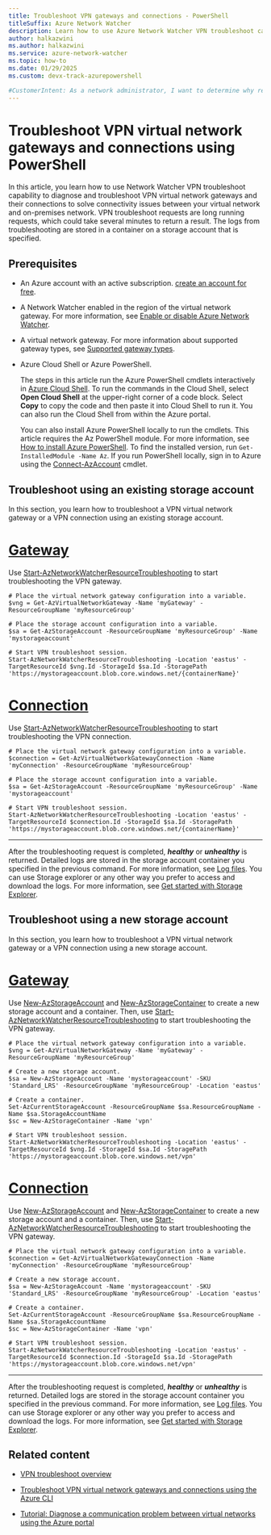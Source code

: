 ```yaml
---
title: Troubleshoot VPN gateways and connections - PowerShell
titleSuffix: Azure Network Watcher
description: Learn how to use Azure Network Watcher VPN troubleshoot capability to troubleshoot VPN virtual network gateways and their connections using PowerShell.
author: halkazwini
ms.author: halkazwini 
ms.service: azure-network-watcher
ms.topic: how-to
ms.date: 01/29/2025
ms.custom: devx-track-azurepowershell

#CustomerIntent: As a network administrator, I want to determine why resources in a virtual network can't communicate with resources in a different virtual network over a VPN connection.
---
```


# Troubleshoot VPN virtual network gateways and connections using PowerShell

In this article, you learn how to use Network Watcher VPN troubleshoot capability to diagnose and troubleshoot VPN virtual network gateways and their connections to solve connectivity issues between your virtual network and on-premises network. VPN troubleshoot requests are long running requests, which could take several minutes to return a result. The logs from troubleshooting are stored in a container on a storage account that is specified.

## Prerequisites

- An Azure account with an active subscription. [create an account for free](https://azure.microsoft.com/free/?WT.mc_id=A261C142F).

- A Network Watcher enabled in the region of the virtual network gateway. For more information, see [Enable or disable Azure Network Watcher](network-watcher-create.md?tabs=powershell).

- A virtual network gateway. For more information about supported gateway types, see [Supported gateway types](vpn-troubleshoot-overview.md#supported-gateway-types).

- Azure Cloud Shell or Azure PowerShell.

    The steps in this article run the Azure PowerShell cmdlets interactively in [Azure Cloud Shell](/azure/cloud-shell/overview). To run the commands in the Cloud Shell, select **Open Cloud Shell** at the upper-right corner of a code block. Select **Copy** to copy the code and then paste it into Cloud Shell to run it. You can also run the Cloud Shell from within the Azure portal.

    You can also install Azure PowerShell locally to run the cmdlets. This article requires the Az PowerShell module. For more information, see [How to install Azure PowerShell](/powershell/azure/install-azure-powershell). To find the installed version, run `Get-InstalledModule -Name Az`. If you run PowerShell locally, sign in to Azure using the [Connect-AzAccount](/powershell/module/az.accounts/connect-azaccount) cmdlet.

## Troubleshoot using an existing storage account

In this section, you learn how to troubleshoot a VPN virtual network gateway or a VPN connection using an existing storage account.

# [**Gateway**](#tab/gateway)

Use [Start-AzNetworkWatcherResourceTroubleshooting](/powershell/module/az.network/start-aznetworkwatcherresourcetroubleshooting) to start troubleshooting the VPN gateway.

```azurepowershell-interactive
# Place the virtual network gateway configuration into a variable.
$vng = Get-AzVirtualNetworkGateway -Name 'myGateway' -ResourceGroupName 'myResourceGroup' 

# Place the storage account configuration into a variable.
$sa = Get-AzStorageAccount -ResourceGroupName 'myResourceGroup' -Name 'mystorageaccount'

# Start VPN troubleshoot session.
Start-AzNetworkWatcherResourceTroubleshooting -Location 'eastus' -TargetResourceId $vng.Id -StorageId $sa.Id -StoragePath 'https://mystorageaccount.blob.core.windows.net/{containerName}'
```

# [**Connection**](#tab/connection)

Use [Start-AzNetworkWatcherResourceTroubleshooting](/powershell/module/az.network/start-aznetworkwatcherresourcetroubleshooting) to start troubleshooting the VPN connection.

```azurepowershell-interactive
# Place the virtual network gateway configuration into a variable.
$connection = Get-AzVirtualNetworkGatewayConnection -Name 'myConnection' -ResourceGroupName 'myResourceGroup'

# Place the storage account configuration into a variable.
$sa = Get-AzStorageAccount -ResourceGroupName 'myResourceGroup' -Name 'mystorageaccount'

# Start VPN troubleshoot session.
Start-AzNetworkWatcherResourceTroubleshooting -Location 'eastus' -TargetResourceId $connection.Id -StorageId $sa.Id -StoragePath 'https://mystorageaccount.blob.core.windows.net/{containerName}'
```

---

After the troubleshooting request is completed, ***healthy*** or ***unhealthy*** is returned. Detailed logs are stored in the storage account container you specified in the previous command. For more information, see [Log files](vpn-troubleshoot-overview.md#log-files). You can use Storage explorer or any other way you prefer to access and download the logs. For more information, see [Get started with Storage Explorer](../vs-azure-tools-storage-manage-with-storage-explorer.md). 

## Troubleshoot using a new storage account

In this section, you learn how to troubleshoot a VPN virtual network gateway or a VPN connection using a new storage account.

# [**Gateway**](#tab/gateway) 

Use [New-AzStorageAccount](/powershell/module/az.storage/new-azstorageaccount) and [New-AzStorageContainer](/powershell/module/az.storage/new-azstoragecontainer) to create a new storage account and a container. Then, use [Start-AzNetworkWatcherResourceTroubleshooting](/powershell/module/az.network/start-aznetworkwatcherresourcetroubleshooting) to start troubleshooting the VPN gateway.

```azurepowershell-interactive
# Place the virtual network gateway configuration into a variable.
$vng = Get-AzVirtualNetworkGateway -Name 'myGateway' -ResourceGroupName 'myResourceGroup' 

# Create a new storage account.
$sa = New-AzStorageAccount -Name 'mystorageaccount' -SKU 'Standard_LRS' -ResourceGroupName 'myResourceGroup' -Location 'eastus'

# Create a container.
Set-AzCurrentStorageAccount -ResourceGroupName $sa.ResourceGroupName -Name $sa.StorageAccountName
$sc = New-AzStorageContainer -Name 'vpn'

# Start VPN troubleshoot session.
Start-AzNetworkWatcherResourceTroubleshooting -Location 'eastus' -TargetResourceId $vng.Id -StorageId $sa.Id -StoragePath 'https://mystorageaccount.blob.core.windows.net/vpn'
```

# [**Connection**](#tab/connection)

Use [New-AzStorageAccount](/powershell/module/az.storage/new-azstorageaccount) and [New-AzStorageContainer](/powershell/module/az.storage/new-azstoragecontainer) to create a new storage account and a container. Then, use [Start-AzNetworkWatcherResourceTroubleshooting](/powershell/module/az.network/start-aznetworkwatcherresourcetroubleshooting) to start troubleshooting the VPN gateway.

```azurepowershell-interactive
# Place the virtual network gateway configuration into a variable.
$connection = Get-AzVirtualNetworkGatewayConnection -Name 'myConnection' -ResourceGroupName 'myResourceGroup'

# Create a new storage account.
$sa = New-AzStorageAccount -Name 'mystorageaccount' -SKU 'Standard_LRS' -ResourceGroupName 'myResourceGroup' -Location 'eastus'

# Create a container.
Set-AzCurrentStorageAccount -ResourceGroupName $sa.ResourceGroupName -Name $sa.StorageAccountName
$sc = New-AzStorageContainer -Name 'vpn'

# Start VPN troubleshoot session.
Start-AzNetworkWatcherResourceTroubleshooting -Location 'eastus' -TargetResourceId $connection.Id -StorageId $sa.Id -StoragePath 'https://mystorageaccount.blob.core.windows.net/vpn'
```

---

After the troubleshooting request is completed, ***healthy*** or ***unhealthy*** is returned. Detailed logs are stored in the storage account container you specified in the previous command. For more information, see [Log files](vpn-troubleshoot-overview.md#log-files). You can use Storage explorer or any other way you prefer to access and download the logs. For more information, see [Get started with Storage Explorer](../vs-azure-tools-storage-manage-with-storage-explorer.md). 

## Related content

- [VPN troubleshoot overview](vpn-troubleshoot-overview.md)

- [Troubleshoot VPN virtual network gateways and connections using the Azure CLI](vpn-troubleshoot-cli.md)

- [Tutorial: Diagnose a communication problem between virtual networks using the Azure portal](diagnose-communication-problem-between-networks.md)
